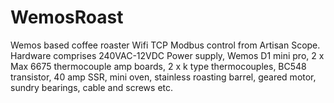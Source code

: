 # WemosRoast
Wemos based coffee roaster
Wifi TCP Modbus control from Artisan Scope.
Hardware comprises 240VAC-12VDC Power supply, Wemos D1 mini pro, 2 x Max 6675 thermocouple amp boards, 2 x k type thermocouples, BC548 transistor, 40 amp SSR, mini oven, stainless roasting barrel, geared motor, sundry bearings, cable and screws etc.

